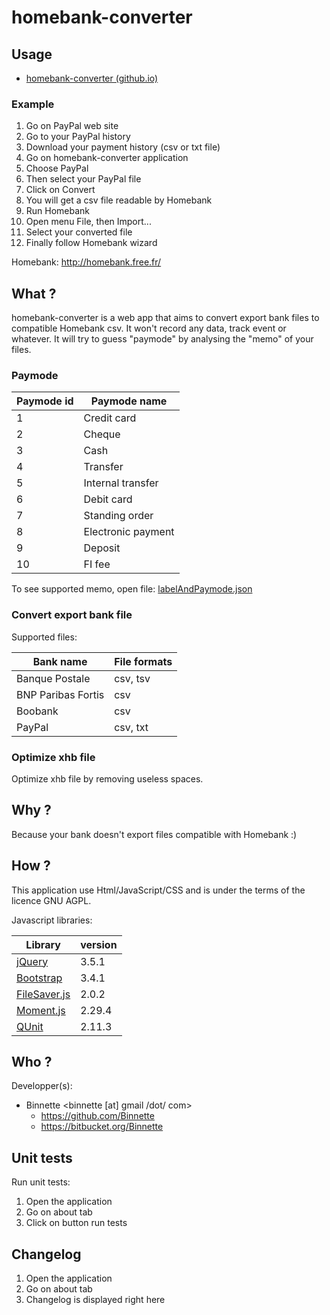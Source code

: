 # homebank-converter #

## Usage ##
* [homebank-converter (github.io)](http://binnette.github.io/homebank-converter/)

### Example ###
1. Go on PayPal web site
2. Go to your PayPal history
3. Download your payment history (csv or txt file)
4. Go on homebank-converter application
5. Choose PayPal
6. Then select your PayPal file
7. Click on Convert
8. You will get a csv file readable by Homebank
9. Run Homebank
10. Open menu File, then Import...
11. Select your converted file
12. Finally follow Homebank wizard

Homebank: http://homebank.free.fr/

## What ? ##
homebank-converter is a web app that aims to convert export bank files to compatible Homebank csv.
It won't record any data, track event or whatever.
It will try to guess "paymode" by analysing the "memo" of your files.

### Paymode ###
| Paymode id | Paymode name       |
| ---------- | ------------------ |
| 1          | Credit card        |
| 2          | Cheque             |
| 3          | Cash               |
| 4          | Transfer           |
| 5          | Internal transfer  |
| 6          | Debit card         |
| 7          | Standing order     |
| 8          | Electronic payment |
| 9          | Deposit            |
| 10         | FI fee             |

To see supported memo, open file: [labelAndPaymode.json](/res/labelAndPaymode.json)

### Convert export bank file ###
Supported files:

| Bank name          | File formats |
| ------------------ | ------------ |
| Banque Postale     | csv, tsv     |
| BNP Paribas Fortis | csv          |
| Boobank            | csv          |
| PayPal             | csv, txt     |

### Optimize xhb file ###
Optimize xhb file by removing useless spaces.

## Why ? ##
Because your bank doesn't export files compatible with Homebank :)

## How ? ##
This application use Html/JavaScript/CSS and is under the terms of the licence GNU AGPL.

Javascript libraries:

| Library                                                  | version |
| -------------------------------------------------------- | ------- |
| [jQuery](https://jquery.com/)                            | 3.5.1   |
| [Bootstrap](http://getbootstrap.com/)                    | 3.4.1   |
| [FileSaver.js](https://github.com/eligrey/FileSaver.js/) | 2.0.2   |
| [Moment.js](http://momentjs.com/)                        | 2.29.4  |
| [QUnit](http://qunitjs.com/)                             | 2.11.3  |

## Who ? ##
Developper(s):

* Binnette <binnette [at] gmail /dot/ com>
  * https://github.com/Binnette
  * https://bitbucket.org/Binnette

## Unit tests ##
Run unit tests:

1. Open the application
2. Go on about tab
3. Click on button run tests

## Changelog ##
1. Open the application
2. Go on about tab
3. Changelog is displayed right here
